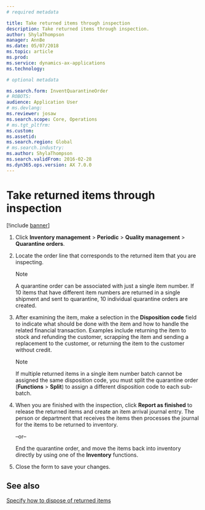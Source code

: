```yaml
---
# required metadata

title: Take returned items through inspection   
description: Take returned items through inspection.
author: ShylaThompson
manager: AnnBe
ms.date: 05/07/2018
ms.topic: article
ms.prod: 
ms.service: dynamics-ax-applications
ms.technology: 

# optional metadata

ms.search.form: InventQuarantineOrder
# ROBOTS: 
audience: Application User
# ms.devlang: 
ms.reviewer: josaw
ms.search.scope: Core, Operations
# ms.tgt_pltfrm: 
ms.custom: 
ms.assetid: 
ms.search.region: Global
# ms.search.industry: 
ms.author: ShylaThompson
ms.search.validFrom: 2016-02-28
ms.dyn365.ops.version: AX 7.0.0
---
```



# Take returned items through inspection 

[!include [banner](../includes/banner.md)]


1.  Click **Inventory management** \> **Periodic** \> **Quality management** \> **Quarantine orders**.

2.  Locate the order line that corresponds to the returned item that you are inspecting.

    > [!NOTE]
    > <P>A quarantine order can be associated with just a single item number. If 10 items that have different item numbers are returned in a single shipment and sent to quarantine, 10 individual quarantine orders are created.</P>

3.  After examining the item, make a selection in the **Disposition code** field to indicate what should be done with the item and how to handle the related financial transaction. Examples include returning the item to stock and refunding the customer, scrapping the item and sending a replacement to the customer, or returning the item to the customer without credit.
    
    > [!NOTE]
    > <P>If multiple returned items in a single item number batch cannot be assigned the same disposition code, you must split the quarantine order (<STRONG>Functions</STRONG> &gt; <STRONG>Split</STRONG>) to assign a different disposition code to each sub-batch.</P>


4.  When you are finished with the inspection, click **Report as finished** to release the returned items and create an item arrival journal entry. The person or department that receives the items then processes the journal for the items to be returned to inventory.
    
    –or–
    
    End the quarantine order, and move the items back into inventory directly by using one of the **Inventory** functions.

5.  Close the form to save your changes.

## See also

[Specify how to dispose of returned items](specify-how-to-dispose-of-returned-items.md)

  


